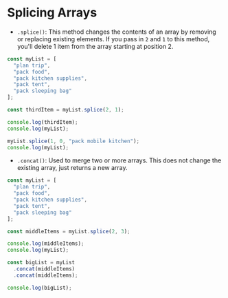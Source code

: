 # Splicing Arrays

- `.splice()`: This method changes the contents of an array by removing or replacing existing elements. If you pass in `2` and `1` to this method, you'll delete 1 item from the array starting at position 2.

```javascript
const myList = [
  "plan trip",
  "pack food",
  "pack kitchen supplies",
  "pack tent",
  "pack sleeping bag"
];

const thirdItem = myList.splice(2, 1);

console.log(thirdItem);
console.log(myList);

myList.splice(1, 0, "pack mobile kitchen");
console.log(myList);
```

- `.concat()`: Used to merge two or more arrays. This does not change the existing array, just returns a new array.

```javascript
const myList = [
  "plan trip",
  "pack food",
  "pack kitchen supplies",
  "pack tent",
  "pack sleeping bag"
];

const middleItems = myList.splice(2, 3);

console.log(middleItems);
console.log(myList);

const bigList = myList
  .concat(middleItems)
  .concat(middleItems);

console.log(bigList);
```
